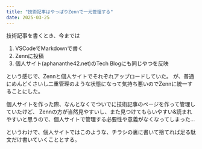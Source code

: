```yaml
---
title: "技術記事はやっぱりZennで一元管理する"
date: 2025-03-25
---
```


技術記事を書くとき、今までは
1. VSCodeでMarkdownで書く
2. Zennに投稿
3. 個人サイト(aphananthe42.net)のTech Blogにも同じやつを反映

という感じで、Zennと個人サイトでそれぞれアップロードしていた。
が、普通にめんどくさいし二重管理のような状態になって気持ち悪いのでZennに統一することにした。

個人サイトを作った際、なんとなくでついでに技術記事のページを作って管理していたけど、
Zennの方が当然見やすいし、また見つけてもらいやすい&読まれやすいと思うので、個人サイトで管理する必要性や意義がなくなってしまった...

というわけで、個人サイトではこのような、チラシの裏に書いて捨てれば足る駄文だけ書いていくこととする。
